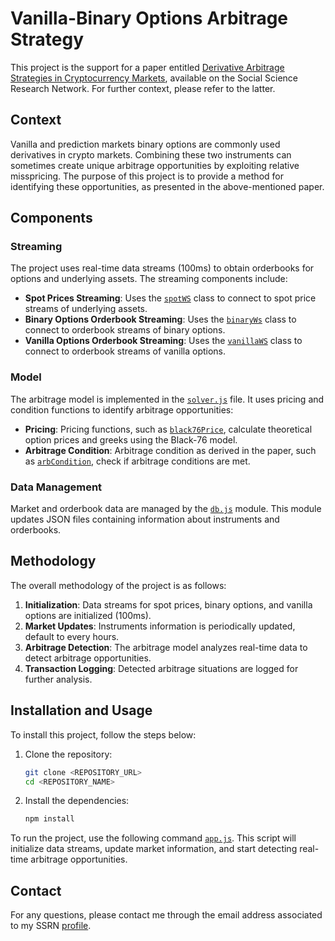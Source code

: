 # Vanilla-Binary Options Arbitrage Strategy

This project is the support for a paper entitled [Derivative Arbitrage Strategies in Cryptocurrency Markets](https://papers.ssrn.com/sol3/papers.cfm?abstract_id=5117697), available on the Social Science Research Network. For further context, please refer to the latter.

## Context

Vanilla and prediction markets binary options are commonly used derivatives in crypto markets. Combining these two instruments can sometimes create unique arbitrage opportunities by exploiting relative misspricing. The purpose of this project is to provide a method for identifying these opportunities, as presented in the above-mentioned paper.

## Components

### Streaming

The project uses real-time data streams (100ms) to obtain orderbooks for options and underlying assets. The streaming components include:

- **Spot Prices Streaming**: Uses the [`spotWS`](src/streams/spot.js) class to connect to spot price streams of underlying assets.
- **Binary Options Orderbook Streaming**: Uses the [`binaryWs`](src/streams/binary.js) class to connect to orderbook streams of binary options.
- **Vanilla Options Orderbook Streaming**: Uses the [`vanillaWS`](src/streams/vanilla.js) class to connect to orderbook streams of vanilla options.

### Model

The arbitrage model is implemented in the [`solver.js`](src/model/solver.js) file. It uses pricing and condition functions to identify arbitrage opportunities:

- **Pricing**: Pricing functions, such as [`black76Price`](src/model/pricing.js), calculate theoretical option prices and greeks using the Black-76 model.
- **Arbitrage Condition**: Arbitrage condition as derived in the paper, such as [`arbCondition`](src/model/condition.js), check if arbitrage conditions are met.

### Data Management

Market and orderbook data are managed by the [`db.js`](src/manager/db.js) module. This module updates JSON files containing information about instruments and orderbooks.


## Methodology

The overall methodology of the project is as follows:

1. **Initialization**: Data streams for spot prices, binary options, and vanilla options are initialized (100ms).
2. **Market Updates**: Instruments information is periodically updated, default to every hours.
3. **Arbitrage Detection**: The arbitrage model analyzes real-time data to detect arbitrage opportunities.
4. **Transaction Logging**: Detected arbitrage situations are logged for further analysis.


## Installation and Usage

To install this project, follow the steps below:

1. Clone the repository:
   ```sh
   git clone <REPOSITORY_URL>
   cd <REPOSITORY_NAME>
   ```

2. Install the dependencies:
   ```sh
   npm install
   ```

To run the project, use the following command [`app.js`](app.js). This script will initialize data streams, update market information, and start detecting real-time arbitrage opportunities.

## Contact

For any questions, please contact me through the email address associated to my SSRN [profile](https://papers.ssrn.com/sol3/cf_dev/AbsByAuth.cfm?per_id=6620162). 
